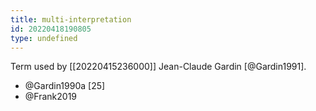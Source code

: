 ```yaml
---
title: multi-interpretation
id: 20220418190805
type: undefined
---
```


Term used by [[20220415236000]] Jean-Claude Gardin [@Gardin1991].

- @Gardin1990a [25]
- @Frank2019
